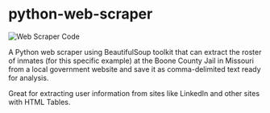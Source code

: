 # python-web-scraper

![Web Scraper Code](python-web-scraper/scrape-nano.png?raw=true "Optional Title")


A Python web scraper using BeautifulSoup toolkit that can extract the roster of inmates (for this specific example) at the Boone County Jail in Missouri from a local government website and save it as comma-delimited text ready for analysis.

Great for extracting user information from sites like LinkedIn and other sites with HTML Tables.
